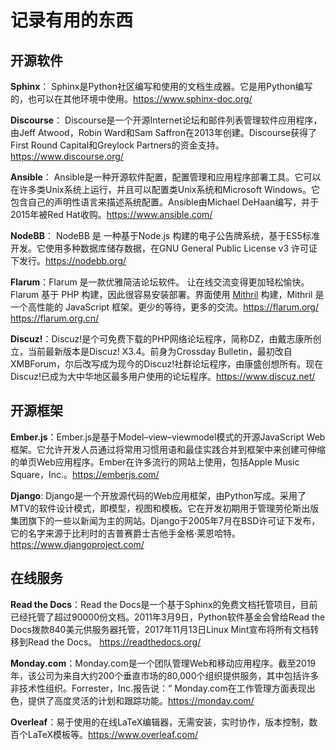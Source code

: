 # 记录有用的东西

## 开源软件

**Sphinx**： Sphinx是Python社区编写和使用的文档生成器。它是用Python编写的，也可以在其他环境中使用。https://www.sphinx-doc.org/

**Discourse**： Discourse是一个开源Internet论坛和邮件列表管理软件应用程序，由Jeff Atwood，Robin Ward和Sam Saffron在2013年创建。Discourse获得了First Round Capital和Greylock Partners的资金支持。https://www.discourse.org/

**Ansible**： Ansible是一种开源软件配置，配置管理和应用程序部署工具。它可以在许多类Unix系统上运行，并且可以配置类Unix系统和Microsoft Windows。它包含自己的声明性语言来描述系统配置。Ansible由Michael DeHaan编写，并于2015年被Red Hat收购。https://www.ansible.com/

**NodeBB**： NodeBB 是 一种基于Node.js 构建的电子公告牌系统，基于ES5标准开发。它使用多种数据库储存数据，在GNU General Public License v3 许可证下发行。https://nodebb.org/

**Flarum**：Flarum 是一款优雅简洁论坛软件。 让在线交流变得更加轻松愉快。Flarum 基于 PHP 构建，因此很容易安装部署。界面使用 [Mithril](http://mithril.js.org/) 构建，Mithril 是一个高性能的 JavaScript 框架。更少的等待，更多的交流。https://flarum.org/ https://flarum.org.cn/

**Discuz!**：Discuz!是个可免费下载的PHP网络论坛程序，简称DZ，由戴志康所创立，当前最新版本是Discuz! X3.4。前身为Crossday Bulletin，最初改自XMBForum，尔后改写成为现今的Discuz!社群论坛程序，由康盛创想所有。现在Discuz!已成为大中华地区最多用户使用的论坛程序。https://www.discuz.net/

## 开源框架

**Ember.js**：Ember.js是基于Model–view–viewmodel模式的开源JavaScript Web框架。它允许开发人员通过将常用习惯用语和最佳实践合并到框架中来创建可伸缩的单页Web应用程序。Ember在许多流行的网站上使用，包括Apple Music Square，Inc.。https://emberjs.com/

**Django**: Django是一个开放源代码的Web应用框架，由Python写成。采用了MTV的软件设计模式，即模型，视图和模板。它在开发初期用于管理劳伦斯出版集团旗下的一些以新闻为主的网站。Django于2005年7月在BSD许可证下发布，它的名字来源于比利时的吉普赛爵士吉他手金格·莱恩哈特。https://www.djangoproject.com/

## 在线服务

**Read the Docs**：Read the Docs是一个基于Sphinx的免费文档托管项目，目前已经托管了超过90000份文档。2011年3月9日，Python软件基金会曾给Read the Docs拨款840美元供服务器托管，2017年11月13日Linux Mint宣布将所有文档转移到Read the Docs。 https://readthedocs.org/

**Monday.com**：Monday.com是一个团队管理Web和移动应用程序。截至2019年，该公司为来自大约200个垂直市场的80,000个组织提供服务，其中包括许多非技术性组织。Forrester，Inc.报告说：“ Monday.com在工作管理方面表现出色，提供了高度灵活的计划和跟踪功能。https://monday.com/

**Overleaf**：易于使用的在线LaTeX编辑器，无需安装，实时协作，版本控制，数百个LaTeX模板等。https://www.overleaf.com/

